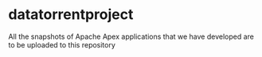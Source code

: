 # datatorrentproject
All the snapshots of Apache Apex applications that we have developed are to be uploaded to this repository
